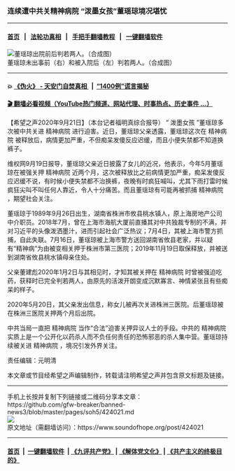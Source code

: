 ### 连续遭中共关精神病院  “泼墨女孩”董瑶琼境况堪忧
------------------------

#### [首页](https://github.com/gfw-breaker/banned-news3/blob/master/README.md) &nbsp;&nbsp;|&nbsp;&nbsp; [法轮功真相](https://github.com/begood0513/basic/blob/master/README.md)  &nbsp;&nbsp;|&nbsp;&nbsp; [手把手翻墙教程](https://github.com/gfw-breaker/guides/wiki)  &nbsp;&nbsp;|&nbsp;&nbsp; [一键翻墙软件](https://github.com/gfw-breaker/nogfw/blob/master/README.md)  



<div><img alt="董瑶琼出院前后判若两人。（合成图）" src="https://img.soundofhope.org/2020-09/90-1600668571429.jpg"/>
<br/><figcaption class="caption">
 董瑶琼未出事前（右）和被入院后（左）判若两人。（合成图）
</figcaption></div><hr/>

#### 💥 [《伪火》 - 天安门自焚真相 ](http://158.247.195.190:10000/videos/blog/weihuo.html)&nbsp; |&nbsp; [“1400例”谎言揭秘  ](http://158.247.195.190:10000/videos/blog/jiexi1400.html)

#### [ 🎬  翻墙必看视频（YouTube热门频道、网站代理、时事热点、历史事件 ...）](https://github.com/gfw-breaker/links/blob/master/banned.md)

<div><div class="Content__Wrapper sc-1bvya0-0 grZQxZ">
 <p class="meta-top">
  <span class="meta">
   【希望之声2020年9月21日】（本台记者福明真综合报导）
  </span>
  “
  <ok href="/term/103611">
   泼墨女孩
  </ok>
  ”董瑶琼多次被中共关进
  <ok href="/term/33390">
   精神病院
  </ok>
  进行迫害。近日，董瑶琼父亲透露，董瑶琼这次在
  <ok href="/term/33390">
   精神病院
  </ok>
  被释放后，病情更加严重，不但痴呆发傻反应迟缓，而且小便失禁都不知道换裤子。
 </p>
 <p>
  维权网9月19日报导，董瑶琼父亲近日披露了女儿的近况，他表示，今年5月董瑶琼在被强关押
  <ok href="/term/33390">
   精神病院
  </ok>
  近两个月，这次被释放比之前病情更加严重，痴呆发傻反应迟缓不说，有时候小便失禁都不治换裤，夜晚有时疯狂喊叫，尤其下雨打雷时候疯狂尖叫不叫任何人靠近，令人十分痛苦。而且董瑶琼有可能再被抓捕
  <ok href="/term/33390">
   精神病院
  </ok>
  ，期望社会关注。
 </p>
 <div class="AD_Embed__Wrap-sc-1xslmin-0 igMuqX module desktop">
  <div>
  </div>
 </div>
 <p>
  董瑶琼于1989年9月26日出生，湖南省株洲市攸县桃水镇人，原上海房地产公司中介职员。2018年7月，曾在上海市海航大厦前直播其对中共独裁专制的不满，并对习近平的头像泼洒墨汁，进而引起社会广泛热议；7月4日，其被上海市警方抓捕，自此失联。7月16日，董瑶琼被上海市警方送回湖南省攸县老家，并以疑有“精神病”为由被变相关押于株洲市第三医院；2019年11月19日取保释放，并被送到湖南省攸县桃水镇母亲住处。
 </p>
 <p>
  父亲董建彪2020年1月2日与其相见时，才知其被关押在
  <ok href="/term/33390">
   精神病院
  </ok>
  时曾被强迫吃药，获释时已完全判若两人，由原先的活泼开朗变成沉默寡言、神情紧张且有些痴呆的样子。
 </p>
 <p>
  2020年5月20日，其父亲发出信息，称女儿被再次关进株洲三医院。后董瑶琼被在株洲三医院关押两个月后出院。
 </p>
 <p>
  中共当局一直把
  <ok href="/term/33390">
   精神病院
  </ok>
  当作“合法”迫害关押异议人士的手段。中共的
  <ok href="/term/33390">
   精神病院
  </ok>
  实质上是一个公开化以药杀人而不负任何责任的恐怖邪恶的杀人集中营。董瑶琼持续被关进
  <ok href="/term/33390">
   精神病院
  </ok>
  ，境况引发外界关注。
 </p>
 <p class="meta-btm">
  责任编辑：元明清
 </p>
 <p class="meta-btm">
  本文章或节目经希望之声编辑制作，转载请注明希望之声并包含原文标题及链接。
 </p>
</div>
</div>
<hr/>
手机上长按并复制下列链接或二维码分享本文章：<br/>
https://github.com/gfw-breaker/banned-news3/blob/master/pages/soh5/424021.md <br/>
<a href='https://github.com/gfw-breaker/banned-news3/blob/master/pages/soh5/424021.md'><img src='https://github.com/gfw-breaker/banned-news3/blob/master/pages/soh5/424021.md.png'/></a> <br/>
原文地址（需翻墙访问）：https://www.soundofhope.org/post/424021


------------------------
#### [首页](https://github.com/gfw-breaker/banned-news3/blob/master/README.md) &nbsp;|&nbsp; [一键翻墙软件](https://github.com/gfw-breaker/nogfw/blob/master/README.md) &nbsp;| [《九评共产党》](https://github.com/gfw-breaker/9ping.md/blob/master/README.md#九评之一评共产党是什么) | [《解体党文化》](https://github.com/gfw-breaker/jtdwh.md/blob/master/README.md) | [《共产主义的终极目的》](https://github.com/gfw-breaker/gczydzjmd.md/blob/master/README.md)


<img src='http://gfw-breaker.win/banned-news3/pages/soh5/424021.md' width='0px' height='0px'/>
